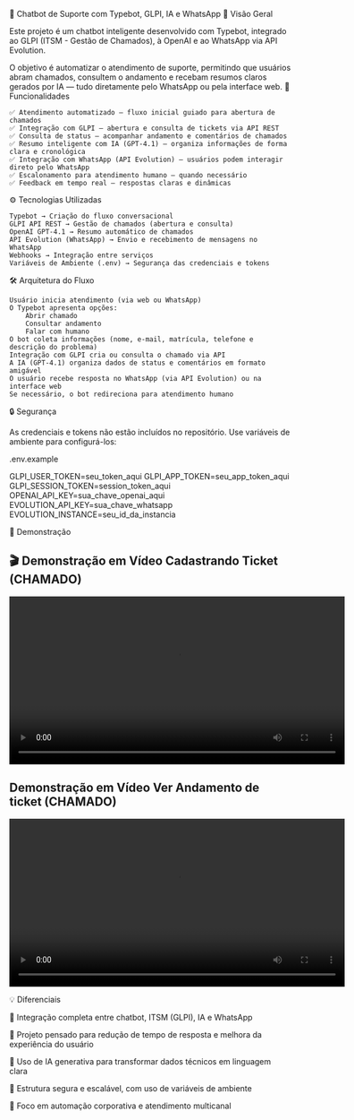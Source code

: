 🤖 Chatbot de Suporte com Typebot, GLPI, IA e WhatsApp
📌 Visão Geral

Este projeto é um chatbot inteligente desenvolvido com Typebot, integrado ao GLPI (ITSM - Gestão de Chamados), à OpenAI e ao WhatsApp via API Evolution.

O objetivo é automatizar o atendimento de suporte, permitindo que usuários abram chamados, consultem o andamento e recebam resumos claros gerados por IA — tudo diretamente pelo WhatsApp ou pela interface web.
🚀 Funcionalidades

    ✅ Atendimento automatizado – fluxo inicial guiado para abertura de chamados
    ✅ Integração com GLPI – abertura e consulta de tickets via API REST
    ✅ Consulta de status – acompanhar andamento e comentários de chamados
    ✅ Resumo inteligente com IA (GPT-4.1) – organiza informações de forma clara e cronológica
    ✅ Integração com WhatsApp (API Evolution) – usuários podem interagir direto pelo WhatsApp
    ✅ Escalonamento para atendimento humano – quando necessário
    ✅ Feedback em tempo real – respostas claras e dinâmicas

⚙️ Tecnologias Utilizadas

    Typebot → Criação do fluxo conversacional
    GLPI API REST → Gestão de chamados (abertura e consulta)
    OpenAI GPT-4.1 → Resumo automático de chamados
    API Evolution (WhatsApp) → Envio e recebimento de mensagens no WhatsApp
    Webhooks → Integração entre serviços
    Variáveis de Ambiente (.env) → Segurança das credenciais e tokens

🛠️ Arquitetura do Fluxo

    Usuário inicia atendimento (via web ou WhatsApp)
    O Typebot apresenta opções:
        Abrir chamado
        Consultar andamento
        Falar com humano
    O bot coleta informações (nome, e-mail, matrícula, telefone e descrição do problema)
    Integração com GLPI cria ou consulta o chamado via API
    A IA (GPT-4.1) organiza dados de status e comentários em formato amigável
    O usuário recebe resposta no WhatsApp (via API Evolution) ou na interface web
    Se necessário, o bot redireciona para atendimento humano

🔒 Segurança

As credenciais e tokens não estão incluídos no repositório.
Use variáveis de ambiente para configurá-los:

.env.example

GLPI_USER_TOKEN=seu_token_aqui
GLPI_APP_TOKEN=seu_app_token_aqui
GLPI_SESSION_TOKEN=session_token_aqui
OPENAI_API_KEY=sua_chave_openai_aqui
EVOLUTION_API_KEY=sua_chave_whatsapp
EVOLUTION_INSTANCE=seu_id_da_instancia




📸 Demonstração


## 🎬 Demonstração em Vídeo Cadastrando Ticket (CHAMADO)
<video src="./demonstração/demonstração1.mp4" controls width="600">
Seu navegador não suporta a tag de vídeo.
</video>

## Demonstração em Vídeo Ver Andamento de ticket (CHAMADO)
<video src="./demonstração/demonstração2.mp4" controls width="600">
Seu navegador não suporta a tag de vídeo.
</video>


💡 Diferenciais

🔹 Integração completa entre chatbot, ITSM (GLPI), IA e WhatsApp

🔹 Projeto pensado para redução de tempo de resposta e melhora da experiência do usuário

🔹 Uso de IA generativa para transformar dados técnicos em linguagem clara

🔹 Estrutura segura e escalável, com uso de variáveis de ambiente

🔹 Foco em automação corporativa e atendimento multicanal

